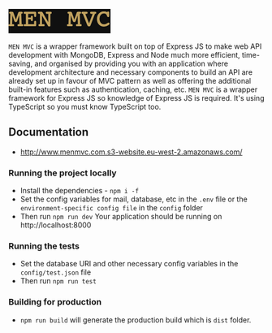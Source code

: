 ![Alt text](logo.png?raw=true 'MEN MVC')

`MEN MVC` is a wrapper framework built on top of Express JS to make web API development with MongoDB, Express and Node much more efficient, time-saving, 
and organised by providing you with an application where development architecture and necessary components to build an API are already set up in favour of 
MVC pattern as well as offering the additional built-in features such as authentication, caching, etc. 
`MEN MVC` is a wrapper framework for Express JS so knowledge of Express JS is required. 
It's using TypeScript so you must know TypeScript too.

## Documentation
- http://www.menmvc.com.s3-website.eu-west-2.amazonaws.com/

### Running the project locally
- Install the dependencies - `npm i -f`
- Set the config variables for mail, database, etc in the `.env` file or the `environment-specific config file` in the `config` folder
- Then run `npm run dev` 
Your application should be running on http://localhost:8000

### Running the tests
- Set the database URI and other necessary config variables in the `config/test.json` file
- Then run `npm run test`

### Building for production
- `npm run build` will generate the production build which is `dist` folder.

